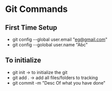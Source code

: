 # Git Commands

## First Time Setup
* git config --global user.email "eg@gmail.com"
* git config --golobal user.name "Abc"

## To initialize 
* git init     -> to initialize the git 
* git add .    -> add all files/folders to tracking
* git commit -m "Desc Of what you have done"

